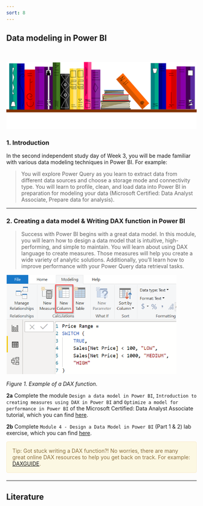 ```yaml
---
sort: 8
---
```


## __Data modeling in Power BI__
\
\
<img src="./images/books_banner.png" alt="Books banner" width="600"/>

### 1. Introduction

In the second independent study day of Week 3, you will be made familiar with various data modeling techniques in Power BI. For example:

>You will explore Power Query as you learn to extract data from different data sources and choose a storage mode and connectivity type. You will learn to profile, clean, and load data into Power BI in preparation for modeling your data (Microsoft Certified: Data Analyst Associate, Prepare data for analysis).

***

### 2. Creating a data model & Writing DAX function in Power BI

> Success with Power BI begins with a great data model. In this module, you will learn how to design a data model that is intuitive, high-performing, and simple to maintain. You will learn about using DAX language to create measures. Those measures will help you create a wide variety of analytic solutions. Additionally, you’ll learn how to improve performance with your Power Query data retrieval tasks.

<img src="./images/dax_example.png" alt="DAX function" width="450"/>

*Figure 1. Example of a DAX function.*

__2a__ Complete the module ```Design a data model in Power BI```, ```Introduction to creating measures using DAX in Power BI``` and ```Optimize a model for performance in Power BI``` of the Microsoft Certified: Data Analyst Associate tutorial, which you can find [here](https://docs.microsoft.com/en-us/learn/paths/model-power-bi/).

__2b__ Complete ```Module 4 - Design a Data Model in Power BI``` (Part 1 & 2) lab exercise, which you can find [here](https://microsoftlearning.github.io/DA-100-Analyzing-Data-with-Power-BI/).

<div style="padding: 15px; border: 1px solid transparent; border-color: transparent; margin-bottom: 20px; border-radius: 4px; color: #8a6d3b;; background-color: #fcf8e3; border-color: #faebcc;">
Tip: Got stuck writing a DAX function?! No worries, there are many great online DAX resources to help you get back on track. For example: <a href="https://dax.guide">DAXGUIDE</a>.
</div>

***

## __Literature__
